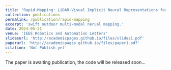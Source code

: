 ```yaml
---
title: "Rapid-Mapping: LiDAR-Visual Implicit Neural Representations for Real-Time Dense Mapping"
collection: publications
permalink: /publication/rapid-mapping
excerpt: 'swift outdoor multi-modal nerual mapping.'
date: 2024-05-21
venue: 'IEEE Robotics and Automation Letters'
slidesurl: 'http://academicpages.github.io/files/slides1.pdf'
paperurl: 'http://academicpages.github.io/files/paper1.pdf'
citation: 'Not Publish yet'
---
```


The paper is awaiting publication, the code will be released soon...
